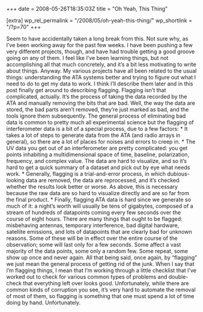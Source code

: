 +++
date = 2008-05-26T18:35:03Z
title = "Oh Yeah, This Thing"

[extra]
wp_rel_permalink = "/2008/05/oh-yeah-this-thing/"
wp_shortlink = "/?p=70"
+++

Seem to have accidentally taken a long break from this. Not sure why, as I’ve
been working away for the past few weeks. I have been pushing a few very
different projects, though, and have had trouble getting a good groove going
on any of them. I feel like I’ve been learning things, but not accomplishing
all that much concretely, and it’s a bit less motivating to write about
things.  Anyway. My various projects have all been related to the usual
things: understanding the ATA systems better and trying to figure out what I
need to do to get my data to work. I think I’ll describe them later and in
this post finally get around to describing flagging.  Flagging isn’t that
complicated, actually. It’s the process of taking the data recorded by the ATA
and manually removing the bits that are bad. Well, the way the data are
stored, the bad parts aren’t removed, they’re just marked as bad, and the
tools ignore them subsequently.  The general process of eliminating bad data
is common to pretty much all experimental science but the flagging of
interferometer data is a bit of a special process, due to a few factors:  *
It takes a lot of steps to generate data from the ATA (and radio arrays in
general), so there are a lot of places for noises and errors to creep in. *
The UV data you get out of an interferometer are pretty complicated: you get
points inhabiting a multidimensional space of time, baseline, polarization,
frequency, and complex value. The data are hard to visualize, and so it’s hard
to get a quick summary of a dataset and pick out by eye what needs work. *
Generally, flagging is a trial-and-error process, in which dubious-looking
data are removed, the data are reprocessed, and it’s checked whether the
results look better or worse. As above, this is necessary because the raw data
are so hard to visualize directly and are so far from the final product. *
Finally, flagging ATA data is hard since we generate so much of it: a night’s
worth will usually be tens of gigabytes, composed of a stream of hundreds of
datapoints coming every few seconds over the course of eight hours.  There are
many things that ought to be flagged: misbehaving antennas, temporary
interference, bad digital hardware, satellite emissions, and lots of
datapoints that are clearly bad for unknown reasons. Some of these will be in
effect over the entire course of the observation; some will last only for a
few seconds. Some affect a vast majority of the data points, some only a
random few. Some repeat, some show up once and never again.  All that being
said, once again, by “flagging” we just mean the general process of getting
rid of the junk. When I say that I’m flagging things, I mean that I’m working
through a little checklist that I’ve worked out to check for various common
types of problems and double-check that everything left over looks good.
Unfortunately, while there are common kinds of corruption you see, it’s very
hard to automate the removal of most of them, so flagging is something that
one must spend a lot of time doing by hand. Unfortunately.
